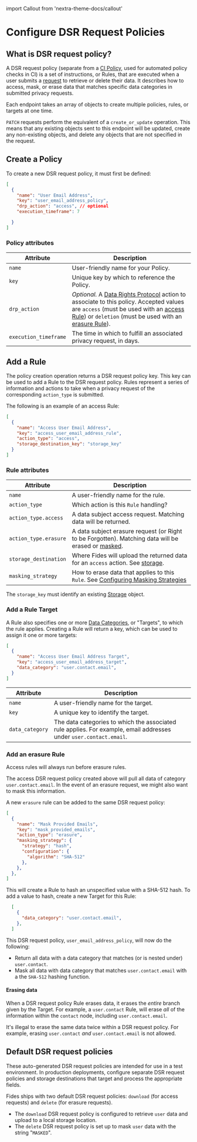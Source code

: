 import Callout from 'nextra-theme-docs/callout'

# Configure DSR Request Policies
## What is DSR request policy?

A DSR request policy (separate from a [CI Policy](../../cli_support/policies), used for automated policy checks in CI) is a set of instructions, or Rules, that are executed when a user submits a [request](./privacy_requests) to retrieve or delete their data. It describes how to access, mask, or erase data that matches specific data categories in submitted privacy requests.

Each endpoint takes an array of objects to create multiple policies, rules, or targets at one time.

<Callout>`PATCH` requests perform the equivalent of a `create_or_update` operation. This means that any existing objects sent to this endpoint will be updated, create any non-existing objects, and delete any objects that are not specified in the request.</Callout>
## Create a Policy

To create a new DSR request policy, it must first be defined:

```json filename="PATCH /api/v1/policy"
[
  {
    "name": "User Email Address",
    "key": "user_email_address_policy",
    "drp_action": "access", // optional
    "execution_timeframe": 7

  }
]
```
### Policy attributes
| Attribute | Description |
|---|---|
| `name` | User-friendly name for your Policy. |
| `key` | Unique key by which to reference the Policy. |
| `drp_action` | *Optional.* A [Data Rights Protocol](./data_rights_protocol) action to associate to this policy. Accepted values are `access` (must be used with an [access Rule](#add-a-rule)) or `deletion` (must be used with an [erasure Rule](#add-an-erasure-rule)). |
| `execution_timeframe` | The time in which to fulfill an associated privacy request, in days. |

## Add a Rule
The policy creation operation returns a DSR request policy key. This key can be used to add a Rule to the DSR request policy. Rules represent a series of information and actions to take when a privacy request of the corresponding `action_type` is submitted.

The following is an example of an access Rule:

```json filename="PATCH /api/v1/policy/{policy_key}/rule"
[
  {
    "name": "Access User Email Address",
    "key": "access_user_email_address_rule",
    "action_type": "access",
    "storage_destination_key": "storage_key"
  }
]
```
### Rule attributes
| Attribute | Description |
|---|---|
| `name` | A user-friendly name for the rule.
| `action_type` | Which action is this `Rule` handling?
| `action_type.access` | A data subject access request. Matching data will be returned.
| `action_type.erasure` | A data subject erasure request (or Right to be Forgotten). Matching data will be erased or [masked](./masking_strategies).
| `storage_destination` | Where Fides will upload the returned data for an `access` action. See [storage](./storage). |
| `masking_strategy` | How to erase data that applies to this `Rule`. See [Configuring Masking Strategies](./masking_strategies) |

<Callout>The `storage_key` must identify an existing [Storage](./storage) object.</Callout>

### Add a Rule Target
A Rule also specifies one or more [Data Categories](https://ethyca.github.io/fideslang/taxonomy/data_categories/), or "Targets", to which the rule applies. Creating a Rule will return a key, which can be used to assign it one or more targets:

```json filename="PATCH /api/v1/policy/{policy_key}/rule/{rule_key}/target"
[
  {
    "name": "Access User Email Address Target",
    "key": "access_user_email_address_target",
    "data_category": "user.contact.email",
  }
]
```

| Attribute | Description |
|---|---|
| `name` | A user-friendly name for the target.
| `key` | A unique key to identify the target.
| `data_category` | The data categories to which the associated rule applies. For example, email addresses under `user.contact.email`. |

### Add an erasure Rule
<Callout>Access rules will always run before erasure rules.</Callout>

The access DSR request policy created above will pull all data of category `user.contact.email`. In the event of an erasure request, we might also want to mask this information. 

A new `erasure` rule can be added to the same DSR request policy: 

```json filename="PATCH /api/v1/policy/{policy_key}/rule"
[
  {
    "name": "Mask Provided Emails",
    "key": "mask_provided_emails",
    "action_type": "erasure",
    "masking_strategy": {
      "strategy": "hash",
      "configuration": {
        "algorithm": "SHA-512"
      },
    },
  },
]
```
This will create a Rule to hash an unspecified value with a SHA-512 hash. To add a value to hash, create a new Target for this Rule:

```json filename="PATCH api/v1/policy/{policy_key}/rule/{rule_key}"
  [
    {
      "data_category": "user.contact.email",
    },
  ]
```

This DSR request policy, `user_email_address_policy`, will now do the following:
- Return all data with a data category that matches (or is nested under) `user.contact`.
- Mask all data with data category that matches `user.contact.email` with a the `SHA-512` hashing function.

#### Erasing data
When a DSR request policy Rule erases data, it erases the _entire_ branch given by the Target. For example, a `user.contact` Rule, will erase _all_ of the information within the `contact` node, including `user.contact.email`.

It's illegal to erase the same data twice within a DSR request policy. For example, erasing `user.contact` _and_ `user.contact.email` is not allowed.

## Default DSR request policies
<Callout>These auto-generated DSR request policies are intended for use in a test environment. In production deployments, configure separate DSR request policies and storage destinations that target and process the appropriate fields.</Callout>

Fides ships with two default DSR request policies: `download` (for access requests) and `delete` (for erasure requests).  

* The `download` DSR request policy is configured to retrieve `user` data and upload to a local storage location.
* The `delete` DSR request policy is set up to mask `user` data with the string "`MASKED`".  